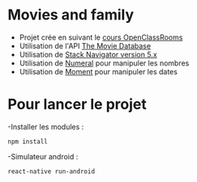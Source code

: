 # Movies and family
- Projet crée en suivant le [cours OpenClassRooms](https://openclassrooms.com/fr/courses/4902061-developpez-une-application-mobile-react-native)
- Utilisation de l'API [The Movie Database](https://developers.themoviedb.org/3/getting-started/introduction)
- Utilisation de [Stack Navigator version 5.x](https://reactnavigation.org/docs/stack-navigator/)
- Utilisation de [Numeral](https://www.npmjs.com/package/numeral) pour manipuler les nombres
- Utilisation de [Moment](https://www.npmjs.com/package/moment) pour manipuler les dates

# Pour lancer le projet 
-Installer les modules : 
```
npm install
```
-Simulateur android : 
```
react-native run-android
```
